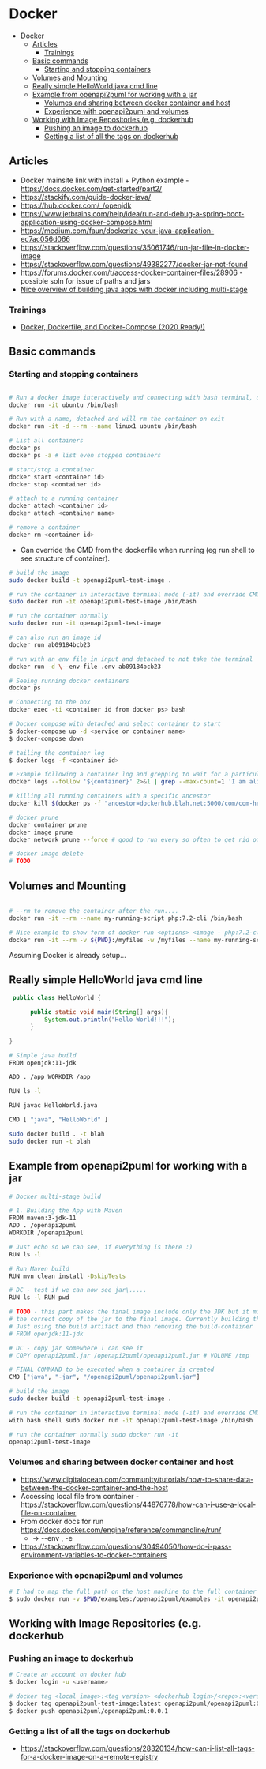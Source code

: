 # Docker

- [Docker](#docker)
  - [Articles](#articles)
    - [Trainings](#trainings)
  - [Basic commands](#basic-commands)
    - [Starting and stopping containers](#starting-and-stopping-containers)
  - [Volumes and Mounting](#volumes-and-mounting)
  - [Really simple HelloWorld java cmd line](#really-simple-helloworld-java-cmd-line)
  - [Example from openapi2puml for working with a jar](#example-from-openapi2puml-for-working-with-a-jar)
    - [Volumes and sharing between docker container and host](#volumes-and-sharing-between-docker-container-and-host)
    - [Experience with openapi2puml and volumes](#experience-with-openapi2puml-and-volumes)
  - [Working with Image Repositories (e.g. dockerhub](#working-with-image-repositories-eg-dockerhub)
    - [Pushing an image to dockerhub](#pushing-an-image-to-dockerhub)
    - [Getting a list of all the tags on dockerhub](#getting-a-list-of-all-the-tags-on-dockerhub)

## Articles

- Docker mainsite link with install + Python example - <https://docs.docker.com/get-started/part2/>
- <https://stackify.com/guide-docker-java/>
- <https://hub.docker.com/_/openjdk>
- <https://www.jetbrains.com/help/idea/run-and-debug-a-spring-boot-application-using-docker-compose.html>
- <https://medium.com/faun/dockerize-your-java-application-ec7ac056d066>
- <https://stackoverflow.com/questions/35061746/run-jar-file-in-docker-image>
- <https://stackoverflow.com/questions/49382277/docker-jar-not-found>
- <https://forums.docker.com/t/access-docker-container-files/28906> -
    possible soln for issue of paths and jars
- [Nice overview of building java apps with docker including multi-stage](https://blog.frankel.ch/hitchhiker-guide-containerizing-java-apps/)

### Trainings

- [Docker, Dockerfile, and Docker-Compose (2020 Ready!)](https://learning.oreilly.com/videos/docker-dockerfile-and/9781800206847/9781800206847-video3_3)

## Basic commands

### Starting and stopping containers

```bash

# Run a docker image interactively and connecting with bash terminal, downloading if necessary
docker run -it ubuntu /bin/bash

# Run with a name, detached and will rm the container on exit
docker run -it -d --rm --name linux1 ubuntu /bin/bash

# List all containers
docker ps
docker ps -a # list even stopped containers

# start/stop a container
docker start <container id>
docker stop <container id>

# attach to a running container
docker attach <container id>
docker attach <container name>

# remove a container
docker rm <container id>
```

- Can override the CMD from the dockerfile when running (eg run shell
    to see structure of container).

```bash
# build the image
sudo docker build -t openapi2puml-test-image .

# run the container in interactive terminal mode (-it) and override CMD with bash shell
sudo docker run -it openapi2puml-test-image /bin/bash

# run the container normally
sudo docker run -it openapi2puml-test-image

# can also run an image id
docker run ab09184bcb23

# run with an env file in input and detached to not take the terminal
docker run -d \--env-file .env ab09184bcb23

# Seeing running docker containers
docker ps

# Connecting to the box
docker exec -ti <container id from docker ps> bash

# Docker compose with detached and select container to start
$ docker-compose up -d <service or container name>
$ docker-compose down

# tailing the container log
$ docker logs -f <container id>

# Example following a container log and grepping to wait for a particular output
docker logs --follow '${container}' 2>&1 | grep --max-count=1 'I am alive at'

# killing all running containers with a specific ancestor
docker kill $(docker ps -f "ancestor=dockerhub.blah.net:5000/com/com-helloWorldDocker" -a -q)

# docker prune
docker container prune
docker image prune
docker network prune --force # good to run every so often to get rid of conflicting networks from old runs

# docker image delete
# TODO
```

## Volumes and Mounting 

```bash

# --rm to remove the container after the run....
docker run -it --rm --name my-running-script php:7.2-cli /bin/bash

# Nice example to show form of docker run <options> <image - php:7.2-cli> <cmd - phpindex.php> to output result of running a php file
docker run -it --rm -v ${PWD}:/myfiles -w /myfiles --name my-running-script php:7.2-cli phpindex.php

```

Assuming Docker is already setup...

## Really simple HelloWorld java cmd line

```java
 public class HelloWorld {

      public static void main(String[] args){
          System.out.println("Hello World!!!");
      }

}
```

```bash
# Simple java build
FROM openjdk:11-jdk

ADD . /app WORKDIR /app

RUN ls -l

RUN javac HelloWorld.java

CMD [ "java", "HelloWorld" ]
```

```bash
sudo docker build . -t blah
sudo docker run -t blah
```

## Example from openapi2puml for working with a jar

```bash
# Docker multi-stage build

# 1. Building the App with Maven
FROM maven:3-jdk-11
ADD . /openapi2puml
WORKDIR /openapi2puml

# Just echo so we can see, if everything is there :)
RUN ls -l

# Run Maven build
RUN mvn clean install -DskipTests

# DC - test if we can now see jar\.....
RUN ls -l RUN pwd

# TODO - this part makes the final image include only the JDK but it misses
# the correct copy of the jar to the final image. Currently building the whole project and dumping it to the final image
# Just using the build artifact and then removing the build-container
# FROM openjdk:11-jdk

# DC - copy jar somewhere I can see it
# COPY openapi2puml.jar /openapi2puml/openapi2puml.jar # VOLUME /tmp

# FINAL COMMAND to be executed when a container is created
CMD ["java", "-jar", "/openapi2puml/openapi2puml.jar"]
```

```bash
# build the image
sudo docker build -t openapi2puml-test-image .

# run the container in interactive terminal mode (-it) and override CMD
with bash shell sudo docker run -it openapi2puml-test-image /bin/bash

# run the container normally sudo docker run -it
openapi2puml-test-image
```

### Volumes and sharing between docker container and host

- <https://www.digitalocean.com/community/tutorials/how-to-share-data-between-the-docker-container-and-the-host>
- Accessing local file from container -
    <https://stackoverflow.com/questions/44876778/how-can-i-use-a-local-file-on-container>
- From docker docs for run <https://docs.docker.com/engine/reference/commandline/run/>
  - -> \--env , -e
- <https://stackoverflow.com/questions/30494050/how-do-i-pass-environment-variables-to-docker-containers>

### Experience with openapi2puml and volumes

```bash
# I had to map the full path on the host machine to the full container path to get this to work and to see the generate files outside container afterwards.
$ sudo docker run -v $PWD/examples:/openapi2puml/examples -it openapi2puml-test-image
```

## Working with Image Repositories (e.g. dockerhub

### Pushing an image to dockerhub

```bash
# Create an account on docker hub
$ docker login -u <username>

# docker tag <local image>:<tag version> <dockerhub login>/<repo>:<version tag>
$ docker tag openapi2puml-test-image:latest openapi2puml/openapi2puml:0.0.1
$ docker push openapi2puml/openapi2puml:0.0.1
```

### Getting a list of all the tags on dockerhub

- <https://stackoverflow.com/questions/28320134/how-can-i-list-all-tags-for-a-docker-image-on-a-remote-registry>
